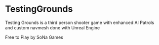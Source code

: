 # TestingGrounds

Testing Grounds is a third person shooter game with enhanced AI Patrols and custom navmesh done with Unreal Engine

Free to Play by SoNa Games
